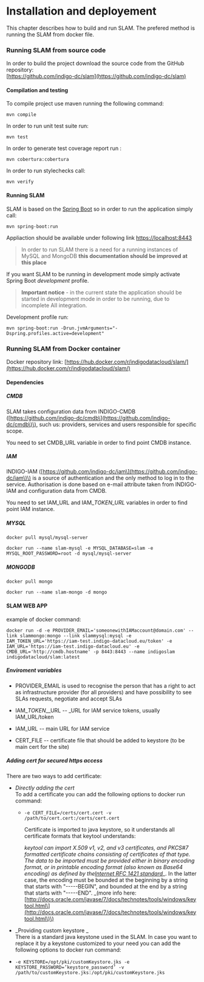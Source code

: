 # Installation and deployement

This chapter describes how to build and run SLAM. The prefered method is running the SLAM from docker file.

### Running SLAM from source code

In order to build the project download the source code from the GitHub repository:  
[https://github.com/indigo-dc/slam](https://github.com/indigo-dc/slam)

#### Compilation and testing

To compile project use maven running the following command:

```
mvn compile
```

In order to run unit test suite run:

```
mvn test
```

In order to generate test coverage report run :

```
mvn cobertura:cobertura
```

In order to run stylechecks call:

```
mvn verify
```

#### Running SLAM

SLAM is based on the [Spring Boot](http://projects.spring.io/spring-boot/) so in order to run the application simply call:

```
mvn spring-boot:run
```

Appliaction should be available under following link [https://localhost:8443](https://localhost:8443)

> In order to run SLAM there is a need for a running instances of MySQL and MongoDB **this documentation should be improved at this place**

If you want SLAM to be running in development mode simply activate Spring Boot _development_ profile.

> **Important notice** - in the current state the application should be started in development mode in order to be running, due to incomplete AII integration.

Development profile run:

```
mvn spring-boot:run -Drun.jvmArguments="-Dspring.profiles.active=development"
```

### Running SLAM from Docker container

Docker repository link: [https://hub.docker.com/r/indigodatacloud/slam/](https://hub.docker.com/r/indigodatacloud/slam/)

#### Dependencies

##### CMDB

SLAM takes configuration data from INDIGO-CMDB \([https://github.com/indigo-dc/cmdb\](https://github.com/indigo-dc/cmdb\)\), such us: providers, services and users responsible for specific scope.

You need to set CMDB\_URL variable in order to find point CMDB instance.

##### IAM

INDIGO-IAM \([https://github.com/indigo-dc/iam\](https://github.com/indigo-dc/iam\)\) is a source of authentication and the only method to log in to the service. Authorisation is done based on e-mail attribute taken from INDIGO-IAM and configuration data from CMDB.

You need to set IAM\_URL and IAM\__TOKEN\_URL_ variables in order to find point IAM instance.

##### MYSQL

```
docker pull mysql/mysql-server

docker run --name slam-mysql -e MYSQL_DATABASE=slam -e MYSQL_ROOT_PASSWORD=root -d mysql/mysql-server
```

##### MONGODB

```
docker pull mongo

docker run --name slam-mongo -d mongo
```

#### SLAM WEB APP

example of docker command:

```
docker run -d -e PROVIDER_EMAIL='someonewithIAMaccount@domain.com' --link slammongo:mongo --link slammysql:mysql -e IAM_TOKEN_URL='https://iam-test.indigo-datacloud.eu/token' -e IAM_URL='https://iam-test.indigo-datacloud.eu' -e CMDB_URL='http://cmdb.hostname' -p 8443:8443 --name indigoslam indigodatacloud/slam:latest
```

##### Enviroment variables

* PROVIDER\_EMAIL is used to recognise the person that has a right to act as infrastructure provider \(for all providers\) and have possibility to see SLAs requests, negotiate and accept SLAs

* IAM\__TOKEN_\__URL  -- _URL for IAM service tokens, usually IAM\_URL/token

* IAM\_URL -- main URL for IAM service 

* CERT\_FILE -- certificate file that should be added to keystore \(to be main cert for the site\)

##### Adding cert for secured https access

There are two ways to add certificate:

* _Directly adding the cert_  
  To add a certificate you can add the following options to docker run command:

  * ```
    -e CERT_FILE=/certs/cert.cert -v /path/to/cert.cert:/certs/cert.cert
    ```

    Certificate is imported to java keystore, so it understands all certificate formats that keytool understands:

    _keytool can import X.509 v1, v2, and v3 certificates, and PKCS\#7 formatted certificate chains consisting of certificates of that type. The data to be imported must be provided either in binary encoding format, or in printable encoding format \(also known as Base64 encoding\) as defined by the_[_Internet RFC 1421 standard_](http://docs.oracle.com/javase/7/docs/technotes/tools/windows/keytool.html#EncodeCertificate)_. In the latter case, the encoding must be bounded at the beginning by a string that starts with "-----BEGIN", and bounded at the end by a string that starts with "-----END".  _\(more info here: [http://docs.oracle.com/javase/7/docs/technotes/tools/windows/keytool.html\](http://docs.oracle.com/javase/7/docs/technotes/tools/windows/keytool.html\)\)

* _Providing custom keystore _  
  There is a standard java keystone used in the SLAM. In case you want to replace it by a keystone customized to your need you can add the following options to docker run command:

* ```
  -e KEYSTORE=/opt/pki/customKeystore.jks -e KEYSTORE_PASSWORD=’keystore_password’ -v /path/to/customKeystore.jks:/opt/pki/customKeystore.jks
  ```



